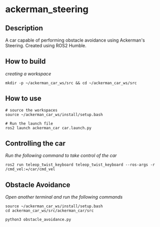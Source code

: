 # **ackerman_steering**
## **Description**
A car capable of performing obstacle avoidance using Ackerman's Steering. Created using ROS2 Humble.
## **How to build**
*creating a workspace*
```
mkdir -p ~/ackerman_car_ws/src && cd ~/ackerman_car_ws/src
```
## **How to use**
```
# source the workspaces
source ~/ackerman_car_ws/install/setup.bash

# Run the launch file
ros2 launch ackerman_car car.launch.py
```
## **Controlling the car**
*Run the following command to take control of the car*
```
ros2 run teleop_twist_keyboard teleop_twist_keyboard --ros-args -r /cmd_vel:=/car/cmd_vel
```
## **Obstacle Avoidance**
*Open another terminal and run the following commands*
```
source ~/ackerman_car_ws/install/setup.bash
cd ackerman_car_ws/src/ackerman_car/src

python3 obstacle_avoidance.py
```
